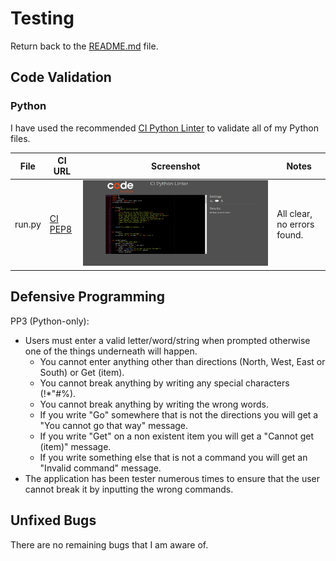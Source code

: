 # Testing

Return back to the [README.md](README.md) file.

## Code Validation
### Python

I have used the recommended [CI Python Linter](https://pep8ci.herokuapp.com) to validate all of my Python files.

| File | CI URL | Screenshot | Notes |
| --- | --- | --- | --- |
| run.py | [CI PEP8](https://pep8ci.herokuapp.com/https://raw.githubusercontent.com/Jonathan97-web/mad-king/main/run.py) | ![screenshot](documentation/validation-python.png) | All clear, no errors found. |
## Defensive Programming


PP3 (Python-only):
- Users must enter a valid letter/word/string when prompted otherwise one of the things underneath will happen.
    - You cannot enter anything other than directions (North, West, East or South) or Get (item).
    - You cannot break anything by writing any special characters (!*"#%).
    - You cannot break anything by writing the wrong words.
    - If you write "Go" somewhere that is not the directions you will get a "You cannot go that way" message.
    - If you write "Get" on a non existent item you will get a "Cannot get (item)" message.
    - If you write something else that is not a command you will get an "Invalid command" message.
- The application has been tester numerous times to ensure that the user cannot break it by inputting the wrong commands.



## Unfixed Bugs

There are no remaining bugs that I am aware of.